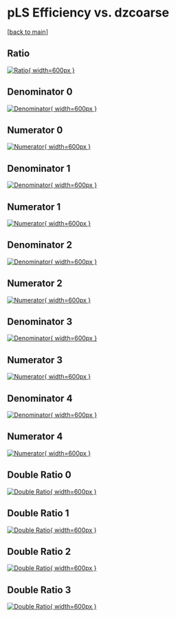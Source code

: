 # pLS Efficiency vs. dzcoarse

[[back to main](./)]



## Ratio

[![Ratio](../mtv/var/pLS_base_13_0_eff_dzcoarse.png){ width=600px }](../mtv/var/pLS_base_13_0_eff_dzcoarse.pdf)

## Denominator 0

[![Denominator](../mtv/den/pLS_base_13_0_eff_dzcoarse_den0.png){ width=600px }](../mtv/den/pLS_base_13_0_eff_dzcoarse_den0.pdf)

## Numerator 0

[![Numerator](../mtv/num/pLS_base_13_0_eff_dzcoarse_num0.png){ width=600px }](../mtv/num/pLS_base_13_0_eff_dzcoarse_num0.pdf)

## Denominator 1

[![Denominator](../mtv/den/pLS_base_13_0_eff_dzcoarse_den1.png){ width=600px }](../mtv/den/pLS_base_13_0_eff_dzcoarse_den1.pdf)

## Numerator 1

[![Numerator](../mtv/num/pLS_base_13_0_eff_dzcoarse_num1.png){ width=600px }](../mtv/num/pLS_base_13_0_eff_dzcoarse_num1.pdf)

## Denominator 2

[![Denominator](../mtv/den/pLS_base_13_0_eff_dzcoarse_den2.png){ width=600px }](../mtv/den/pLS_base_13_0_eff_dzcoarse_den2.pdf)

## Numerator 2

[![Numerator](../mtv/num/pLS_base_13_0_eff_dzcoarse_num2.png){ width=600px }](../mtv/num/pLS_base_13_0_eff_dzcoarse_num2.pdf)

## Denominator 3

[![Denominator](../mtv/den/pLS_base_13_0_eff_dzcoarse_den3.png){ width=600px }](../mtv/den/pLS_base_13_0_eff_dzcoarse_den3.pdf)

## Numerator 3

[![Numerator](../mtv/num/pLS_base_13_0_eff_dzcoarse_num3.png){ width=600px }](../mtv/num/pLS_base_13_0_eff_dzcoarse_num3.pdf)

## Denominator 4

[![Denominator](../mtv/den/pLS_base_13_0_eff_dzcoarse_den4.png){ width=600px }](../mtv/den/pLS_base_13_0_eff_dzcoarse_den4.pdf)

## Numerator 4

[![Numerator](../mtv/num/pLS_base_13_0_eff_dzcoarse_num4.png){ width=600px }](../mtv/num/pLS_base_13_0_eff_dzcoarse_num4.pdf)

## Double Ratio 0

[![Double Ratio](../mtv/ratio/pLS_base_13_0_eff_dzcoarse_ratio0.png){ width=600px }](../mtv/ratio/pLS_base_13_0_eff_dzcoarse_ratio0.pdf)

## Double Ratio 1

[![Double Ratio](../mtv/ratio/pLS_base_13_0_eff_dzcoarse_ratio1.png){ width=600px }](../mtv/ratio/pLS_base_13_0_eff_dzcoarse_ratio1.pdf)

## Double Ratio 2

[![Double Ratio](../mtv/ratio/pLS_base_13_0_eff_dzcoarse_ratio2.png){ width=600px }](../mtv/ratio/pLS_base_13_0_eff_dzcoarse_ratio2.pdf)

## Double Ratio 3

[![Double Ratio](../mtv/ratio/pLS_base_13_0_eff_dzcoarse_ratio3.png){ width=600px }](../mtv/ratio/pLS_base_13_0_eff_dzcoarse_ratio3.pdf)

